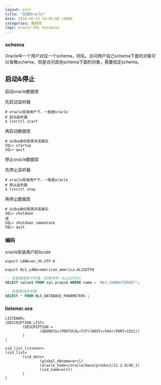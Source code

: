 ```yaml
---
layout: post
title: "实践Oracle"
date: 2018-06-15 14:05:00 +0800
categories: 数据库
tags: oracle RAC database
---
```




### schema

Oracle中一个用户对应一个schema，同名。访问用户自己schema下面的对象可以省略schema，但是访问其他schema下面的对象，需要指定schema。

## 启动&停止

启动oracle数据库

先启动监听器

```shell
# oracle安装用户下，一般是oracle
# 启动监听器
$ lsnrctl start
```

再启动数据库

```shell
# 以dba身份登录并连接后
SQL> startup
SQL> quit
```

停止oracle数据库

先停止监听器

```shell
# oracle安装用户下，一般是oracle
# 停止监听器
$ lsnrctl stop
```

再停止数据库

```shell
# 以dba身份登录并连接后
SQL> shutdown
或
SQL> shutdown immediate
SQL> quit
```
### 编码

oracle安装用户的locale

```
export LANG=en_US.UTF-8
```



```
export NLS_LANG=american_america.AL32UTF8
```



```sql
-- 查看数据库字符集（结果样例：AL32UTF8）
SELECT value$ FROM sys.props$ WHERE name = 'NLS_CHARACTERSET';
```



```sql
-- 查看数据库参数
SELECT * FROM NLS_DATABASE_PARAMETERS ;
```

### listener.ora

```
LISTENER=
(DESCRIPTION_LIST=
        (DESCRIPTION =
                (ADDRESS=(PROTOCOL=TCP)(HOST=rh64)(PORT=1521))
        )
)

sid_list_listener=
(sid_list=
        (sid_desc=
                (global_dbname=orcl)
                (oracle_home=/oracle/base/product/11.2.0/db_1)
                (sid_name=orcl)
        )
)
```

